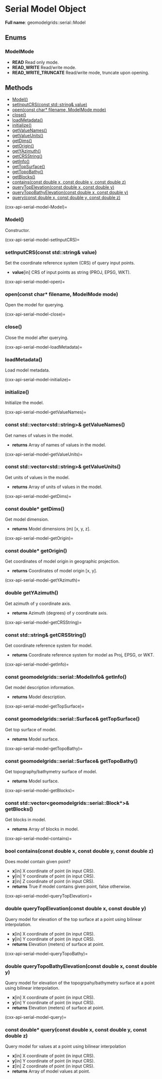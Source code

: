 # Serial Model Object 

**Full name**: geomodelgrids::serial::Model

## Enums

### ModelMode

- **READ** Read only mode.
- **READ_WRITE** Read/write mode.
- **READ_WRITE_TRUNCATE** Read/write mode, truncate upon opening.

## Methods

+ [Model()](cxx-api-serial-model-Model)
+ [setInputCRS(const std::string& value)](cxx-api-serial-model-setInputCRS)
+ [open(const char* filename, ModelMode mode)](cxx-api-serial-model-open)
+ [close()](cxx-api-serial-model-close)
+ [loadMetadata()](cxx-api-serial-model-loadMetadata)
+ [initialize()](cxx-api-serial-model-initialize)
+ [getValueNames()](cxx-api-serial-model-getValueNames)
+ [getValueUnits()](cxx-api-serial-model-getValueUnits)
+ [getDims()](cxx-api-serial-model-getDims)
+ [getOrigin()](cxx-api-serial-model-getOrigin)
+ [getYAzimuth()](cxx-api-serial-model-getYAzimuth)
+ [getCRSString()](cxx-api-serial-model-getCRSString)
+ [getInfo()](cxx-api-serial-model-getInfo)
+ [getTopSurface()](cxx-api-serial-model-getTopSurface)
+ [getTopoBathy()](cxx-api-serial-model-getTopoBathy)
+ [getBlocks()](cxx-api-serial-model-getBlocks)
+ [contains(const double x, const double y, const double z)](cxx-api-serial-model-contains)
+ [queryTopElevation(const double x, const double y)](cxx-api-serial-model-queryTopElevation)
+ [queryTopoBathyElevation(const double x, const double y)](cxx-api-serial-model-queryTopoBathy)
+ [query(const double x, const double y, const double z)](cxx-api-serial-model-query)


(cxx-api-serial-model-Model)=
### Model()

Constructor.

(cxx-api-serial-model-setInputCRS)=
### setInputCRS(const std::string& value)

Set the coordinate reference system (CRS) of query input points.

* **value**[in] CRS of input points as string (PROJ, EPSG, WKT).


(cxx-api-serial-model-open)=
### open(const char* filename, ModelMode mode)

Open the model for querying.


(cxx-api-serial-model-close)=
### close()

Close the model after querying.

(cxx-api-serial-model-loadMetadata)=
### loadMetadata()

Load model metadata.

(cxx-api-serial-model-initialize)=
### initialize()

Initialize the model.

(cxx-api-serial-model-getValueNames)=
### const std::vector\<std::string\>& getValueNames()

Get names of values in the model.

* **returns** Array of names of values in the model.

(cxx-api-serial-model-getValueUnits)=
### const std::vector\<std::string\>& getValueUnits()

Get units of values in the model.

* **returns** Array of units of values in the model.

(cxx-api-serial-model-getDims)=
### const double* getDims()

Get model dimension.

* **returns** Model dimensions (m) [x, y, z].

(cxx-api-serial-model-getOrigin)=
### const double* getOrigin()

Get coordinates of model origin in geographic projection.

* **returns** Coordinates of model origin [x, y].

(cxx-api-serial-model-getYAzimuth)=
### double getYAzimuth()

Get azimuth of y coordinate axis.

* **returns** Azimuth (degrees) of y coordinate axis.

(cxx-api-serial-model-getCRSString)=
### const std::string& getCRSString()

Get coordinate reference system for model.

* **returns** Coordinate reference system for model as Proj, EPSG, or WKT.

(cxx-api-serial-model-getInfo)=
### const geomodelgrids::serial::ModelInfo& getInfo()

Get model description information.

* **returns** Model description.

(cxx-api-serial-model-getTopSurface)=
### const geomodelgrids::serial::Surface& getTopSurface()

Get top surface of model.

* **returns** Model surface.

(cxx-api-serial-model-getTopoBathy)=
### const geomodelgrids::serial::Surface& getTopoBathy()

Get topography/bathymetry surface of model.

* **returns** Model surface.

(cxx-api-serial-model-getBlocks)=
### const std::vector\<geomodelgrids::serial::Block*\>& getBlocks()

Get blocks in model.

* **returns** Array of blocks in model.

(cxx-api-serial-model-contains)=
### bool contains(const double x, const double y, const double z)

Does model contain given point?

* **x**[in] X coordinate of point (in input CRS).
* **y**[in] Y coordinate of point (in input CRS).
* **z**[in] Z coordinate of point (in input CRS).
* **returns** True if model contains given point, false otherwise.

(cxx-api-serial-model-queryTopElevation)=
### double queryTopElevation(const double x, const double y)

Query model for elevation of the top surface at a point using bilinear interpolation.

* **x**[in] X coordinate of point (in input CRS).
* **y**[in] Y coordinate of point (in input CRS).
* **returns** Elevation (meters) of surface at point.

(cxx-api-serial-model-queryTopoBathy)=
### double queryTopoBathyElevation(const double x, const double y)

Query model for elevation of the topogrpahy/bathymetry surface at a point using bilinear interpolation.

* **x**[in] X coordinate of point (in input CRS).
* **y**[in] Y coordinate of point (in input CRS).
* **returns** Elevation (meters) of surface at point.

(cxx-api-serial-model-query)=
### const double* query(const double x, const double y, const double z)

Query model for values at a point using bilinear interpolation

* **x**[in] X coordinate of point (in input CRS).
* **y**[in] Y coordinate of point (in input CRS).
* **z**[in] Z coordinate of point (in input CRS).
* **returns** Array of model values at point.
